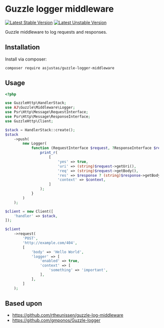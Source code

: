 # Guzzle logger middleware

[![Latest Stable Version](https://poser.pugx.org/asjustas/guzzle-logger-middleware/v/stable)](https://packagist.org/packages/asjustas/guzzle-logger-middleware)
[![Latest Unstable Version](https://poser.pugx.org/asjustas/guzzle-logger-middleware/v/unstable)](https://packagist.org/packages/asjustas/guzzle-logger-middleware)

Guzzle middleware to log requests and responses.

## Installation

Install via composer:

 `composer require asjustas/guzzle-logger-middleware`
 
## Usage

```php
<?php

use GuzzleHttp\HandlerStack;
use AJ\Guzzle\Middleware\Logger;
use Psr\Http\Message\RequestInterface;
use Psr\Http\Message\ResponseInterface;
use GuzzleHttp\Client;

$stack = HandlerStack::create();
$stack
    ->push(
        new Logger(
            function (RequestInterface $request, ?ResponseInterface $response, array $context) {
                print_r(
                    [
                        'yes' => true,
                        'uri' => (string)$request->getUri(),
                        'req' => (string)$request->getBody(),
                        'res' => $response ? (string)$response->getBody() : '',
                        'context' => $context,
                    ]
                );
            }
        )
    );

$client = new Client([
    'handler' => $stack,
]);

$client
    ->request(
        'POST',
        'http://example.com/404',
        [
            'body' => 'Hello World',
            'logger' => [
                'enabled' => true,
                'context' => [
                    'something' => 'important',
                ],
            ],
        ]
    );
```

## Based upon

- https://github.com/rtheunissen/guzzle-log-middleware
- https://github.com/gmponos/Guzzle-logger